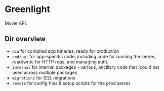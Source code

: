 # Greenlight
Movie API.


## Dir overview
- `bin` for compiled app binaries, ready for production
- `cmd/api` for app-specific code, including code for running the server, read/write for HTTP reqs, and managing auth.
- `internal` for internal packages - various, ancillary code that (could be) used across multiple packages
- `migrations` for SQL migrations
- `remote` for config files & setup scripts for the prod server

